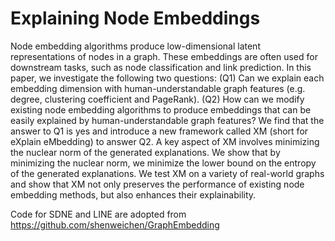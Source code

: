 # Explaining Node Embeddings

Node embedding algorithms produce low-dimensional latent representations of nodes in a graph. These embeddings are often used for downstream tasks, such as node classification and link prediction. In this paper, we investigate the following two questions: (Q1) Can we explain each embedding dimension with human-understandable graph features (e.g. degree, clustering coefficient and PageRank). (Q2) How can we modify existing node embedding algorithms to produce embeddings that can be easily explained by human-understandable graph features? We find that the answer to Q1 is yes and introduce a new framework called XM (short for eXplain eMbedding) to answer Q2. A key aspect of XM involves minimizing the nuclear norm of the generated explanations. We show that by minimizing the nuclear norm, we minimize the lower bound on the entropy of the generated explanations. We test XM on a variety of real-world graphs and show that XM not only preserves the performance of existing node embedding methods, but also enhances their explainability.

Code for SDNE and LINE are adopted from https://github.com/shenweichen/GraphEmbedding